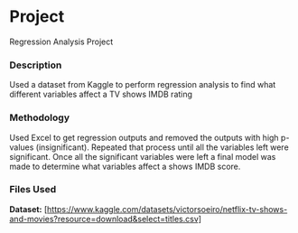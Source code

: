 # Project
Regression Analysis Project
### Description
Used a dataset from Kaggle to perform regression analysis to find what different variables affect a TV shows IMDB rating
### Methodology
Used Excel to get regression outputs and removed the outputs with high p-values (insignificant). Repeated that process until all the variables left were significant. Once all the significant variables were left a final model was made to determine what variables affect a shows IMDB score.
### Files Used
**Dataset:** [https://www.kaggle.com/datasets/victorsoeiro/netflix-tv-shows-and-movies?resource=download&select=titles.csv]
